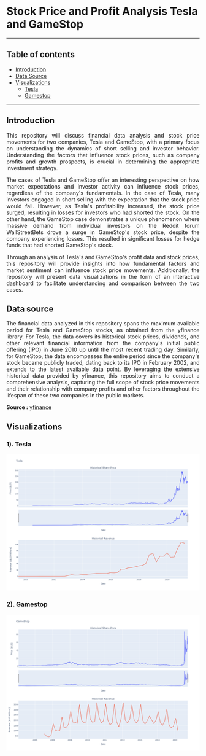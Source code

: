 # Stock Price and Profit Analysis Tesla and GameStop
----------------
## Table of contents

- [Introduction](#Introduction)
- [Data Source](#Data-source)
- [Visualizations](#Visualizations)
  - [Tesla](##Tesla)
  - [Gamestop](##Gamestop)

----------
## Introduction
<p align="justify">
This repository will discuss financial data analysis and stock price movements for two companies, Tesla and GameStop, with a primary focus on understanding the dynamics of short selling and investor behavior. Understanding the factors that influence stock prices, such as company profits and growth prospects, is crucial in determining the appropriate investment strategy.
</p>
<p align="justify">
The cases of Tesla and GameStop offer an interesting perspective on how market expectations and investor activity can influence stock prices, regardless of the company's fundamentals. In the case of Tesla, many investors engaged in short selling with the expectation that the stock price would fall. However, as Tesla's profitability increased, the stock price surged, resulting in losses for investors who had shorted the stock.
On the other hand, the GameStop case demonstrates a unique phenomenon where massive demand from individual investors on the Reddit forum WallStreetBets drove a surge in GameStop's stock price, despite the company experiencing losses. This resulted in significant losses for hedge funds that had shorted GameStop's stock.
</p>
<p align="justify">
Through an analysis of Tesla's and GameStop's profit data and stock prices, this repository will provide insights into how fundamental factors and market sentiment can influence stock price movements. Additionally, the repository will present data visualizations in the form of an interactive dashboard to facilitate understanding and comparison between the two cases.
</p>

## Data source
<p align="justify">
The financial data analyzed in this repository spans the maximum available period for Tesla and GameStop stocks, as obtained from the yfinance library. For Tesla, the data covers its historical stock prices, dividends, and other relevant financial information from the company's initial public offering (IPO) in June 2010 up until the most recent trading day. Similarly, for GameStop, the data encompasses the entire period since the company's stock became publicly traded, dating back to its IPO in February 2002, and extends to the latest available data point. By leveraging the extensive historical data provided by yfinance, this repository aims to conduct a comprehensive analysis, capturing the full scope of stock price movements and their relationship with company profits and other factors throughout the lifespan of these two companies in the public markets.
</p>

**Source :** [yfinance](https://pypi.org/project/yfinance/)

## Visualizations
<p align="justify">

</p>

### 1). Tesla

<p align="center">
    <img width="1000" src="https://github.com/AlvinOctaH/Stock-Price-and-Profit-Analysis/blob/main/assets/result_tesla.png" alt="TESLA">
</p>

### 2). Gamestop

<p align="center">
    <img width="1000" src="https://github.com/AlvinOctaH/Stock-Price-and-Profit-Analysis/blob/main/assets/result_gamestop.png" alt="TESLA">
</p>
